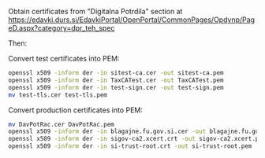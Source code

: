 

Obtain certificates from "Digitalna Potrdila" section at
https://edavki.durs.si/EdavkiPortal/OpenPortal/CommonPages/Opdynp/PageD.aspx?category=dpr_teh_spec

Then:

Convert test certificates into PEM:

```bash
openssl x509 -inform der -in sitest-ca.cer -out sitest-ca.pem
openssl x509 -inform der -in TaxCATest.cer -out TaxCATest.pem
openssl x509 -inform der -in test-sign.cer -out test-sign.pem
mv test-tls.cer test-tls.pem
```

Convert production certificates into PEM:

```bash
mv DavPotRac.cer DavPotRac.pem
openssl x509 -inform der -in blagajne.fu.gov.si.cer -out blagajne.fu.gov.si.pem
openssl x509 -inform der -in sigov-ca2.xcert.crt -out sigov-ca2.xcert.pem
openssl x509 -inform der -in si-trust-root.crt -out si-trust-root.pem
```

